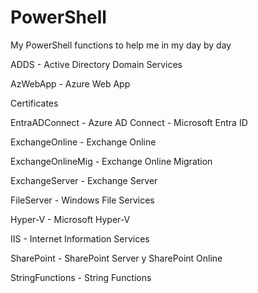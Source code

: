 # PowerShell
My PowerShell functions to help me in my day by day

ADDS - Active Directory Domain Services

AzWebApp - Azure Web App

Certificates

EntraADConnect - Azure AD Connect - Microsoft Entra ID

ExchangeOnline - Exchange Online

ExchangeOnlineMig - Exchange Online Migration

ExchangeServer - Exchange Server

FileServer - Windows File Services

Hyper-V - Microsoft Hyper-V

IIS - Internet Information Services

SharePoint - SharePoint Server y SharePoint Online

StringFunctions - String Functions